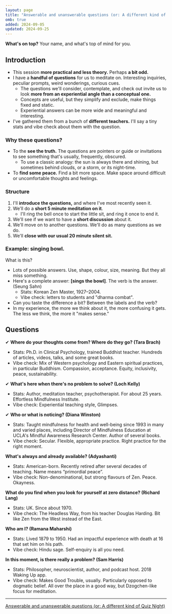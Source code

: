 ```yaml
---
layout: page
title: "Answerable and unanswerable questions (or: A different kind of Quiz Night)"
omb: true
added: 2024-09-05
updated: 2024-09-25
---
```


**What's on top?** Your name, and what's top of mind for you.

## Introduction

- This session **more practical and less theory.** Perhaps **a bit odd.**
- I have a **handful of questions** for us to meditate on. Interesting inquiries, peculiar prompts, weird wonderings, curious cues.
    - The questions we'll consider, contemplate, and check out invite us to look **more from an experiential angle than a conceptual one.**
    - Concepts are useful, but they simplify and exclude, make things fixed and static.
    - Experiential answers can be more wide and meaningful and interesting.
- I've gathered them from a bunch of **different teachers.** I'll say a tiny stats and vibe check about them with the question.

### Why these questions?

- To the **see the truth.** The questions are pointers or guide or invitations to see something that's usually, frequently, obscured.
    - To use a classic analogy: the sun is always there and shining, but sometimes behind clouds, or a storm, or its night-time.
- To **find some peace.** Find a bit more space. Make space around difficult or uncomfortable thoughts and feelings.

### Structure

1. I'll **introduce the questions,** and where I've most recently seen it.
2. We'll do a **short 5 minute meditation on it**.
    - I'll ring the bell once to start the little sit, and ring it once to end it.
3. We'll see if we want to have a **short discussion** about it.
4. We'll move on to another questions. We'll do as many questions as we do.
5. We'll **close with our usual 20 minute silent sit.**

### Example: singing bowl.

What is this?

- Lots of possible answers. Use, shape, colour, size, meaning. But they all miss something.
- Here's a complete answer: **[sings the bowl]**. The verb is the answer. (Seung Sahn)
    - Stats: Korean Zen Master, 1927–2004.
    - Vibe check: letters to students and "dharma combat".
- Can you taste the difference a bit? Between the labels and the verb?
- In my experience, the more we think about it, the more confusing it gets. The less we think, the more it "makes sense."

## Questions

✔ **Where do your thoughts come from? Where do they go? (Tara Brach)**

- Stats: Ph.D. in Clinical Psychology, trained Buddhist teacher. Hundreds of articles, videos, talks, and some great books.
- Vibe check: Mix of Western psychology and Eastern spiritual practices, in particular Buddhism. Compassion, acceptance. Equity, inclusivity, peace, sustainability.

✔ **What's here when there's no problem to solve? (Loch Kelly)**

- Stats: Author, meditation teacher, psychotherapist. For about 25 years. Effortless Mindfulness Institute.
- Vibe check: Experiential teaching style, Glimpses.

✔ **Who or what is noticing? (Diana Winston)**

- Stats: Taught mindfulness for health and well-being since 1993 in many and varied places, including Director of Mindfulness Education at UCLA's Mindful Awareness Research Center. Author of several books.
- Vibe check: Secular. Flexible, appropriate practice. Right practice for the right moment. 

**What's always and already available? (Adyashanti)**

- Stats: American-born. Recently retired after several decades of teaching. Name means “primordial peace”. 
- Vibe check: Non-denominational, but strong flavours of Zen. Peace. Okayness.

**What do you find when you look for yourself at zero distance? (Richard Lang)**

- Stats: UK. Since about 1970.
- Vibe check: The Headless Way, from his teacher Douglas Harding. Bit like Zen from the West instead of the East.

**Who am I? (Ramana Maharshi)**

- Stats: Lived 1879 to 1950. Had an impactful experience with death at 16 that set him on his path.
- Vibe check: Hindu sage. Self-enquiry is all you need.

**In this moment, is there really a problem? (Sam Harris)**

- Stats: Philosopher, neuroscientist, author, and podcast host. 2018 Waking Up app.
- Vibe check: Makes Good Trouble, usually. Particularly opposed to dogmatic belief. All over the place in a good way, but Dzogchen-like focus for meditation.

---

[Answerable and unanswerable questions (or: A different kind of Quiz Night)](https://www.meetup.com/onemindfulbreath/events/302324589/)